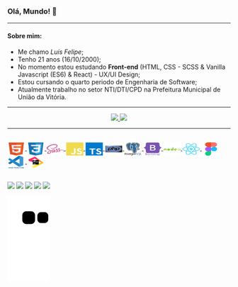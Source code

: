 ### Olá, Mundo! 👋
---
#### Sobre mim:

 - Me chamo _Luís Felipe_;
 - Tenho 21 anos (16/10/2000);
 - No momento estou estudando **Front-end** (HTML, CSS - SCSS & Vanilla Javascript (ES6) & React) - UX/UI Design;
 - Estou cursando o quarto periodo de Engenharia de Software;
 - Atualmente trabalho no setor NTI/DTI/CPD na Prefeitura Municipal de União da Vitória.
  
 ---
 
<div align="center">
  <a href="https://github.com/DEVLuisz">
  <img height="180em" src="https://github-readme-stats.vercel.app/api?username=DEVLuisz&show_icons=true&theme=dracula&include_all_commits=true&count_private=true"/>
  <img height="180em" src="https://github-readme-stats.vercel.app/api/top-langs/?username=DEVLuisz&layout=compact&langs_count=7&theme=dracula"/>
</div>
  
 ---
  
  <div style="display: inline_block"><br>
  <img align="center" alt="HTML" height="30" width="40" src="https://raw.githubusercontent.com/devicons/devicon/master/icons/html5/html5-original.svg">
  <img align="center" alt="CSS" height="30" width="40" src="https://raw.githubusercontent.com/devicons/devicon/master/icons/css3/css3-original.svg">
  <img align="center" alt="SASS" height="30" width="40" src="https://raw.githubusercontent.com/devicons/devicon/master/icons/sass/sass-original.svg">
   <img align="center" alt="JS" height="30" width="40" src="https://raw.githubusercontent.com/devicons/devicon/master/icons/javascript/javascript-plain.svg">
   <img align="center" alt="TS" height="30" width="40" src="https://github.com/devicons/devicon/blob/master/icons/typescript/typescript-original.svg">
  <img align="center" alt="PHP" height="30" width="40" src="https://raw.githubusercontent.com/devicons/devicon/master/icons/php/php-original.svg">
    <img align="center" alt="PostgreSQL" height="30" width="40" src="https://github.com/devicons/devicon/blob/master/icons/postgresql/postgresql-original-wordmark.svg">
   <img align="center" alt="Bootstrap" height="30" width="40" src="https://github.com/devicons/devicon/blob/master/icons/bootstrap/bootstrap-plain-wordmark.svg">
   <img align="center" alt="NodeJS" height="30" width="40" src="https://github.com/devicons/devicon/blob/master/icons/nodejs/nodejs-plain-wordmark.svg">
    <img align="center" alt="React" height="30" width="40" src="https://github.com/devicons/devicon/blob/master/icons/react/react-original.svg">
  <img align="center" alt="Figma" height="30" width="40" src="https://raw.githubusercontent.com/devicons/devicon/master/icons/figma/figma-original.svg">
   <img align="center" alt="VSCode" height="30" width="40" src="https://github.com/devicons/devicon/blob/master/icons/vscode/vscode-original-wordmark.svg">
   <img align="center" alt="JetBrains" height="30" width="40" src="https://github.com/devicons/devicon/blob/master/icons/jetbrains/jetbrains-original.svg">
   
</div>
  
   ##
  
  <div> 
  <a href="https://www.instagram.com/i.s_l.u.i.s._/" target="_blank"><img src="https://img.shields.io/badge/-Instagram-%23E4405F?style=for-the-badge&logo=instagram&logoColor=white" target="_blank"></a>
 	<a href="https://www.twitch.tv/me_ryon" target="_blank"><img src="https://img.shields.io/badge/Twitch-9146FF?style=for-the-badge&logo=twitch&logoColor=white" target="_blank"></a>
 <a href="https://discord.gg/kWnWnxBZ8u" target="_blank"><img src="https://img.shields.io/badge/Discord-7289DA?style=for-the-badge&logo=discord&logoColor=white" target="_blank"></a> 
  <a href = "mailto:ens-luiscristo@uniguacu.edu.br"><img src="https://img.shields.io/badge/-Gmail-%23333?style=for-the-badge&logo=gmail&logoColor=white" target="_blank"></a>
  <a href="https://www.linkedin.com/in/luís-de-cristo-78a49a182/" target="_blank"><img src="https://img.shields.io/badge/-LinkedIn-%230077B5?style=for-the-badge&logo=linkedin&logoColor=white" target="_blank"></a> 
 
  ![Snake animation](https://github.com/DEVLuisz/DEVLuisz/blob/output/github-contribution-grid-snake.svg)
 
</div>

 

